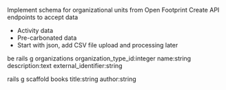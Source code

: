 Implement schema for organizational units from Open Footprint
Create API endpoints to accept data
* Activity data
* Pre-carbonated data
* Start with json, add CSV file upload and processing later


be rails g organizations organization_type_id:integer name:string description:text external_identifier:string

rails g scaffold books title:string author:string